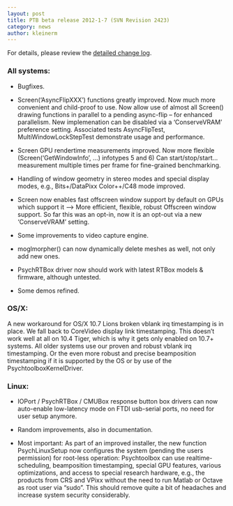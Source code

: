 ```yaml
---
layout: post
title: PTB beta release 2012-1-7 (SVN Revision 2423)
category: news
author: kleinerm
---
```


For details, please review the [detailed change
log](http://code.google.com/p/psychtoolbox-3/source/detail?r=2423).

### All systems:

-   Bugfixes.

-   Screen(‘AsyncFlipXXX’) functions greatly improved. Now much more
    convenient and child-proof to use. Now allow use of almost all
    Screen() drawing functions in parallel to a pending async-flip – for
    enhanced parallelism. New implemenation can be disabled via a
    ‘ConserveVRAM’ preference setting. Associated tests AsyncFlipTest,
    MultiWindowLockStepTest demonstrate usage and performance.

-   Screen GPU rendertime measurements improved. Now more flexible
    (Screen(‘GetWindowInfo’, …) infotypes 5 and 6) Can start/stop/start…
    measurement multiple times per frame for fine-grained benchmarking.

-   Handling of window geometry in stereo modes and special display
    modes, e.g., Bits+/DataPixx Color++/C48 mode improved.

-   Screen now enables fast offscreen window support by default on GPUs
    which support it –\> More efficient, flexible, robust Offscreen
    window support. So far this was an opt-in, now it is an opt-out via
    a new ‘ConserveVRAM’ setting.

-   Some improvements to video capture engine.

-   moglmorpher() can now dynamically delete meshes as well, not only
    add new ones.

-   PsychRTBox driver now should work with latest RTBox models &
    firmware, although untested.

-   Some demos refined.

### OS/X:

A new workaround for OS/X 10.7 Lions broken vblank irq timestamping is
in place. We fall back to CoreVideo display link timestamping. This
doesn’t work well at all on 10.4 Tiger, which is why it gets only
enabled on 10.7+ systems. All older systems use our proven and robust
vblank irq timestamping. Or the even more robust and precise
beamposition timestamping if it is supported by the OS or by use of the
PsychtoolboxKernelDriver.

### Linux:

-   IOPort / PsychRTBox / CMUBox response button box drivers can now
    auto-enable low-latency mode on FTDI usb-serial ports, no need for
    user setup anymore.

-   Random improvements, also in documentation.

-   Most important: As part of an improved installer, the new function
    PsychLinuxSetup now configures the system (pending the users
    permission) for root-less operation: Psychtoolbox can use
    realtime-scheduling, beamposition timestamping, special GPU
    features, various optimizations, and access to special research
    hardware, e.g., the products from CRS and VPixx without the need to
    run Matlab or Octave as root user via “sudo”. This should remove
    quite a bit of headaches and increase system security considerably.
